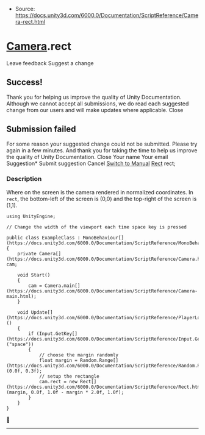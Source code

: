 * Source: https://docs.unity3d.com/6000.0/Documentation/ScriptReference/Camera-rect.html

#  [Camera](https://docs.unity3d.com/6000.0/Documentation/ScriptReference/Camera.html).rect
Leave feedback
Suggest a change
## Success!
Thank you for helping us improve the quality of Unity Documentation. Although we cannot accept all submissions, we do read each suggested change from our users and will make updates where applicable.
Close
## Submission failed
For some reason your suggested change could not be submitted. Please <a>try again</a> in a few minutes. And thank you for taking the time to help us improve the quality of Unity Documentation.
Close
Your name Your email Suggestion* Submit suggestion
Cancel
[Switch to Manual](https://docs.unity3d.com/6000.0/Documentation/Manual/class-Camera.html "Go to Camera Component in the Manual")
[Rect](https://docs.unity3d.com/6000.0/Documentation/ScriptReference/Rect.html) rect; 
### Description
Where on the screen is the camera rendered in normalized coordinates.
In `rect`, the bottom-left of the screen is (0,0) and the top-right of the screen is (1,1).
```
using UnityEngine;  
  
// Change the width of the viewport each time space key is pressed  
  
public class ExampleClass : MonoBehaviour[](https://docs.unity3d.com/6000.0/Documentation/ScriptReference/MonoBehaviour.html)
{
    private Camera[](https://docs.unity3d.com/6000.0/Documentation/ScriptReference/Camera.html) cam;  
  
    void Start()
    {
        cam = Camera.main[](https://docs.unity3d.com/6000.0/Documentation/ScriptReference/Camera-main.html);
    }  
  
    void Update[](https://docs.unity3d.com/6000.0/Documentation/ScriptReference/PlayerLoop.Update.html)()
    {
        if (Input.GetKey[](https://docs.unity3d.com/6000.0/Documentation/ScriptReference/Input.GetKey.html)("space"))
        {
            // choose the margin randomly
            float margin = Random.Range[](https://docs.unity3d.com/6000.0/Documentation/ScriptReference/Random.Range.html)(0.0f, 0.3f);
            // setup the rectangle
            cam.rect = new Rect[](https://docs.unity3d.com/6000.0/Documentation/ScriptReference/Rect.html)(margin, 0.0f, 1.0f - margin * 2.0f, 1.0f);
        }
    }
}

```

* * *
